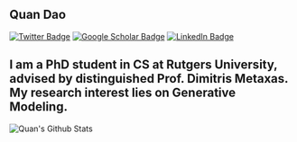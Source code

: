## Quan Dao

[![Twitter Badge](https://img.shields.io/twitter/follow/kqd1099?style=social)](https://twitter.com/kqd1099)
[![Google Scholar Badge](https://img.shields.io/badge/Google-Scholar-lightgrey)](https://scholar.google.com/citations?user=g0RS3_kAAAAJ&hl=en)
[![LinkedIn Badge](https://img.shields.io/badge/My-LinkedIn-blue)](https://www.linkedin.com/in/kevin-qdao-ai/)

I am a PhD student in CS at Rutgers University, advised by distinguished Prof. Dimitris Metaxas. My research interest lies on Generative Modeling.
---

<img align="left" src="https://github-readme-stats.vercel.app/api?username=quandao10&count_private=true&show_icons=true&theme=tokyonight" alt="Quan's Github Stats">
